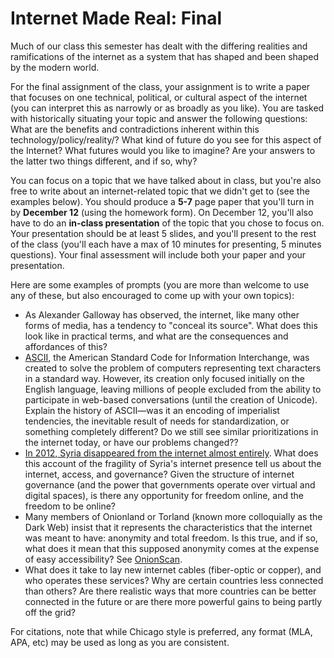 # Internet Made Real: Final 

Much of our class this semester has dealt with the differing realities and ramifications of the internet as a system that has shaped and been shaped by the modern world. 

For the  final assignment of the class, your assignment is to write a paper that focuses on one technical, political, or cultural aspect of the internet (you can interpret this as narrowly or as broadly as you like). You are tasked with historically situating your topic and answer the following questions: What are the benefits and contradictions inherent within this technology/policy/reality/? What kind of future do you see for this aspect of the Internet? What futures would you like to imagine? Are your answers to the latter two things different, and if so, why? 

You can focus on a topic that we have talked about in class, but you're also free to write about an internet-related topic that we didn't get to (see the examples below). You should produce a **5-7** page paper that you'll turn in by **December 12** (using the homework form). On December 12, you'll also have to do an **in-class presentation** of the topic that you chose to focus on. Your presentation should be at least 5 slides, and you'll present to the rest of the class (you'll each have a max of 10 minutes for presenting, 5 minutes questions). Your final assessment will include both your paper and your presentation. 

Here are some examples of prompts (you are more than welcome to use any of these, but also encouraged to come up with your own topics):

- As Alexander Galloway has observed, the internet, like many other forms of media, has a tendency to "conceal its source". What does this look like in practical terms, and what are the consequences and affordances of this? 
- [ASCII](http://ascii-world.wikidot.com/), the American Standard Code for Information Interchange, was created to solve the problem of computers representing text characters in a standard way. However, its creation only focused initially on the English language, leaving millions of people excluded from the ability to participate in web-based conversations (until the creation of Unicode). Explain the history of ASCII—was it an encoding of imperialist tendencies, the inevitable result of needs for standardization, or something completely different? Do we still see similar prioritizations in the internet today, or have our problems changed?? 
- [In 2012, Syria disappeared from the internet almost entirely](http://citizen-ex.com/stories/sy). What does this account of the fragility of Syria's internet presence tell us about the internet, access, and governance? Given the structure of internet governance (and the power that governments operate over virtual and digital spaces), is there any opportunity for freedom online, and the freedom to be online? 
- Many members of Onionland or Torland (known more colloquially as the Dark Web) insist that it represents the characteristics that the internet was meant to have: anonymity and total freedom. Is this true, and if so, what does it mean that this supposed anonymity comes at the expense of easy accessibility? See [OnionScan](https://mascherari.press/onionscan-report-fhii-a-new-map-and-the-future/). 
- What does it take to lay new internet cables (fiber-optic or copper), and who operates these services? Why are certain countries less connected than others? Are there realistic ways that more countries can be better connected in the future or are there more powerful gains to being partly off the grid? 


For citations, note that while Chicago style is preferred, any format (MLA, APA, etc) may be used as long as you are consistent. 
